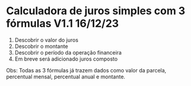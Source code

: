 # Calculadora de juros simples com 3 fórmulas V1.1 16/12/23

1. Descobrir o valor do juros
2. Descobrir o montante
3. Descobrir o período da operação financeira
4. Em breve será adicionado juros composto

Obs: Todas as 3 fórmulas já trazem dados como valor da parcela, percentual mensal, percentual anual e montante.
